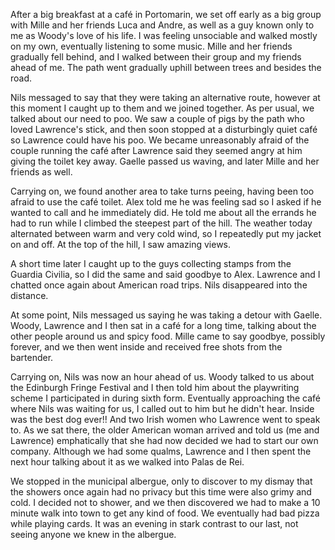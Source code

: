 After a big breakfast at a café in Portomarin, we set off early as a big group with Mille and her friends Luca and Andre, as well as a guy known only to me as Woody's love of his life. I was feeling unsociable and walked mostly on my own, eventually listening to some music. Mille and her friends gradually fell behind, and I walked between their group and my friends ahead of me. The path went gradually uphill between trees and besides the road.

Nils messaged to say that they were taking an alternative route, however at this moment I caught up to them and we joined together. As per usual, we talked about our need to poo. We saw a couple of pigs by the path who loved Lawrence's stick, and then soon stopped at a disturbingly quiet café so Lawrence could have his poo. We became unreasonably afraid of the couple running the café after Lawrence said they seemed angry at him giving the toilet key away. Gaelle passed us waving, and later Mille and her friends as well.

Carrying on, we found another area to take turns peeing, having been too afraid to use the café toilet. Alex told me he was feeling sad so I asked if he wanted to call and he immediately did. He told me about all the errands he had to run while I climbed the steepest part of the hill. The weather today alternated between warm and very cold wind, so I repeatedly put my jacket on and off. At the top of the hill, I saw amazing views.

A short time later I caught up to the guys collecting stamps from the Guardia Civilia, so I did the same and said goodbye to Alex. Lawrence and I chatted once again about American road trips. Nils disappeared into the distance. 

At some point, Nils messaged us saying he was taking a detour with Gaelle. Woody, Lawrence and I then sat in a café for a long time, talking about the other people around us and spicy food. Mille came to say goodbye, possibly forever, and we then went inside and received free shots from the bartender. 

Carrying on, Nils was now an hour ahead of us. Woody talked to us about the Edinburgh Fringe Festival and I then told him about the playwriting scheme I participated in during sixth form. Eventually approaching the café where Nils was waiting for us, I called out to him but he didn't hear. Inside was the best dog ever!! And two Irish women who Lawrence went to speak to. As we sat there, the older American woman arrived and told us (me and Lawrence) emphatically that she had now decided we had to start our own company. Although we had some qualms, Lawrence and I then spent the next hour talking about it as we walked into Palas de Rei.

We stopped in the municipal albergue, only to discover to my dismay that the showers once again had no privacy but this time were also grimy and cold. I decided not to shower, and we then discovered we had to make a 10 minute walk into town to get any kind of food. We eventually had bad pizza while playing cards. It was an evening in stark contrast to our last, not seeing anyone we knew in the albergue.